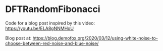 # DFTRandomFibonacci
Code for a blog post inspired by this video: https://youtu.be/ELA8gNNMHoU

Blog post at: https://blog.demofox.org/2020/03/12/using-white-noise-to-choose-between-red-noise-and-blue-noise/
